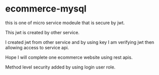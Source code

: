# ecommerce-mysql

this is one of micro service modeule that is secure by jwt.

This jwt is created by other service.

I created jwt from other service and by using key I am verifying jwt then allowing access to service api.

Hope I will complete one ecommerce website using rest apis.

Method level security added by using login user role.
